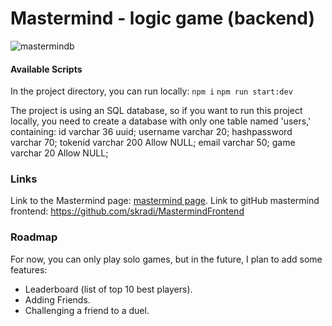 # Mastermind - logic game (backend)

![mastermindb](https://github.com/skradi/MastermindBackend/assets/144287736/96449f7e-dc5b-4314-ba92-7bf81c58878e)

#### Available Scripts
In the project directory, you can run locally:
`npm i`
`npm run start:dev`

The project is using an SQL database, so if you want to run this project locally, you need to create a database with only one table named 'users,' containing:
id varchar 36 uuid;
username varchar 20;
hashpassword varchar 70;
tokenid varchar 200 Allow NULL; 
email varchar 50; 
game varchar 20 Allow NULL; 

### Links

Link to the Mastermind page: [mastermind page](https://mastermind.elosito.usermd.net).
Link to gitHub mastermind frontend: https://github.com/skradi/MastermindFrontend

### Roadmap 
For now, you can only play solo games, but in the future, I plan to add some features: 
- Leaderboard (list of top 10 best players).
- Adding Friends. 
- Challenging a friend to a duel. 
